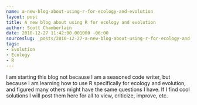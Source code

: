 ```yaml
--- 
name: a-new-blog-about-using-r-for-ecology-and-evolution
layout: post
title: A new blog about using R for ecology and evolution
author: Scott Chamberlain
date: 2010-12-27 11:42:00.001000 -06:00
sourceslug: _posts/2010-12-27-a-new-blog-about-using-r-for-ecology-and-evolution.md
tags: 
- Evolution
- Ecology
- R
---
```


I am starting this blog not because I am a seasoned code writer, but because I am learning how to use R specifically for ecology and evolution, and figured many others might have the same questions I have. If I find cool solutions I will post them here for all to view, criticize, improve, etc.
